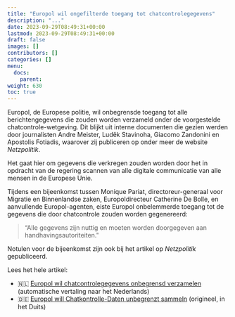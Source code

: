 ```yaml
---
title: "Europol wil ongefilterde toegang tot chatcontrolegegevens"
description: "..."
date: 2023-09-29T08:49:31+00:00
lastmod: 2023-09-29T08:49:31+00:00
draft: false
images: []
contributors: []
categories: []
menu:
  docs:
    parent: 
weight: 630
toc: true
---
```


Europol, de Europese politie, wil onbegrensde toegang tot alle berichtengegevens die zouden worden verzameld onder de voorgestelde chatcontrole-wetgeving. Dit blijkt uit interne documenten die gezien werden door journalisten Andre Meister, Luděk Stavinoha, Giacomo Zandonini en Apostolis Fotiadis, waarover zij publiceren op onder meer de website _Netzpolitik_.

Het gaat hier om gegevens die verkregen zouden worden door het in opdracht van de regering scannen van alle digitale communicatie van alle mensen in de Europese Unie.

Tijdens een bijeenkomst tussen Monique Pariat, directoreur-generaal voor Migratie en Binnenlandse zaken, Europoldirecteur Catherine De Bolle, en aanvullende Europol-agenten, eiste 
Europol onbelemmerde toegang tot de gegevens die door chatcontrole zouden worden gegenereerd: 

> “Alle gegevens zijn nuttig en moeten worden doorgegeven aan handhavingsautoriteiten."

Notulen voor de bijeenkomst zijn ook bij het artikel op _Netzpolitik_ gepubliceerd.

Lees het hele artikel: 
- 🇳🇱 [Europol wil chatcontrolegegevens onbegrensd verzamelen](https://netzpolitik-org.translate.goog/2023/interne-dokumente-europol-will-chatkontrolle-daten-unbegrenzt-sammeln/?_x_tr_sl=de&_x_tr_tl=nl) (automatische vertaling naar het Nederlands)
- 🇩🇪 [Europol will Chatkontrolle-Daten unbegrenzt sammeln](https://netzpolitik.org/2023/interne-dokumente-europol-will-chatkontrolle-daten-unbegrenzt-sammeln/) (origineel, in het Duits)